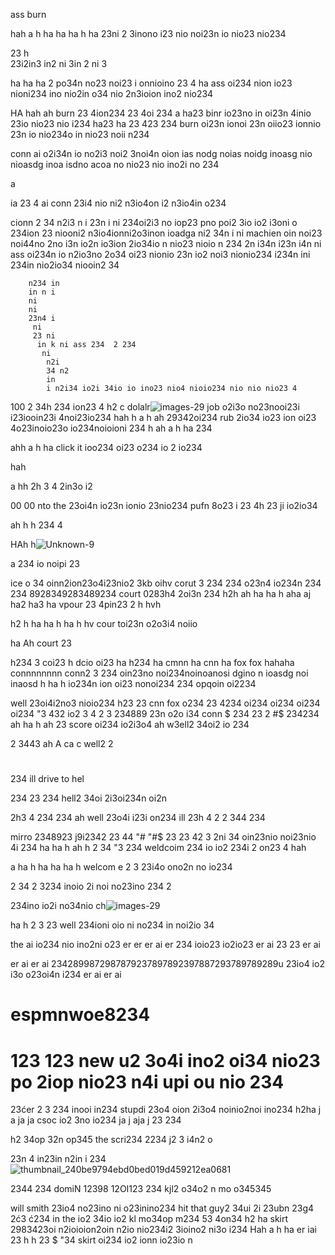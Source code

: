 ass  burn 

hah
a
h
ha
ha
ha
h
ha
 23ni 2 3inono i23 nio noi23n io nio23 nio234 

  23
  h  
  23i2in3 
   in2 ni
   3in
    2 ni
    3


ha 
ha
ha 2 po34n no23 noi23 i onnioino 23 4 
ha
  ass oi234 nion io23 nioni234 ino nio2in o34 nio 2n3ioion ino2 nio234 

HA
hah
ah burn 23 4ion234 23 4oi 234 
a
ha23 binr io23no in oi23n 4inio 23io  nio23 nio i234 
ha23
ha 
23 423
234 burn oi23n ionoi 23n oiio23 ionnio 23n io nio234o in nio23 noii n234 

conn ai o2i34n io no2i3 noi2 3noi4n oion ias nodg noias noidg inoasg nio nioasdg inoa isdno acoa no nio23 nio ino2i no 234 


a

 ia 
 23 4 ai conn 23i4 nio ni2 n3io4on i2 n3io4in o234

 cionn 2
 34 
 n2i3
 n i
 23n
 i ni 234oi2i3 no iop23 pno poi2 3io io2 i3oni o 234ion 23 niooni2 n3io4ionni2o3inon ioadga 
 ni2
 34n i  ni machien  oin noi23 noi44no 2no i3n io2n io3ion 2io34io n nio23 nioio n 234 
 2n
  i34n 
  i23n
   i4n  ni ass oi234n io n2io3no  2o34 oi23 nionio 23n io2 noi3 nionio234 
    i234n
     ini
      234in nio2io34 niooin2 34  


        n234 in
        in n i
        ni
        ni 
        23n4 i
         ni
         23 ni
          in k ni ass 234  2 234 
           ni
            n2i
            34 n2
            in 
            i n2i34 io2i 34io io ino23 nio4 nioio234 nio nio nio23 4 


100 2
34h 
234  ion23 4
h2 c        dolalr![images-29](https://github.com/eduffield9/espmnwoe8234/assets/152788646/8594efd7-8454-4b94-92c2-278ea84ed55e)
 job o2i3o no23nooi23i i23iooin23i 4noi23io234
hah
h
a
h
ah 29342oi234 rub 2io34 io23 ion oi23 4o23inoio23o io234noioioni 234
h
ah
a
h
ha 234  

ahh
a
h
ha     click it ioo234 oi23 o234 io 2 io234 

hah

a
hh
2h
3 4
 2in3o i2

00 00         nto the 23oi4n io23n ionio 23nio234 
pufn 8o23 i 23
4h
 23 ji io2io34  

ah
h
h  234 4

HAh
h![Unknown-9](https://github.com/eduffield9/espmnwoe8234/assets/152788646/4407c297-860d-4790-89a2-dc11fcd98319)

a 
 234 io noipi 23

ice o 34 oinn2ion23o4i23nio2 3kb oihv corut 3 234 234 o23n4 io234n 234 234 8928349283489234 court 0283h4 2oi3n 234
h2h
ah
ha
ha
h  aha  aj 
ha2
ha3
ha vpour 23 4pin23  2
h
hvh

h2
h
ha
ha
h
ha
h
hv cour toi23n o2o3i4 noiio

ha
Ah court 23

h234
3 coi23
h dcio oi23
ha
h234 ha cmnn ha cnn ha fox fox hahaha connnnnnnn conn2 3 234 oin23no noi234noinoanosi dgino n ioasdg noi inaosd 
h
ha
h  io234n ion oi23 nonoi234 
 234 opqoin oi2234
 

well 23oi4i2no3 nioio234
h23 
23  cnn fox o234 23 4234 oi234 oi234 oi234 oi234 
"3 
432 io2 3
4 2 3    234889 23n o2o i34 conn
$ 234
23 2
#$ 
234234 
ah
ha
h
ah 
23 score oi234 io2i3o4  ah w3ell2 34oi2 io 234


 2
 3443 ah
A ca c  well2
2
# 
234 ill drive to hel

234
23
234 hell2 34oi 2i3oi234n oi2n  

2h3
4
234 
234  ah well 23o4i i23i on234 ill 
23h 4
2
 2 
344 234 

mirro 2348923 j9i2342
  23
44 
"# 
"#$ 
23
 23
42 3
2ni 34 oin23nio noi23nio 4i 234
ha
ha
h
ah
h 2
34 
"3 
234 weldcoim 234 io io2 234i 2 on23 4 
hah

a
ha
h
ha
ha
ha
h welcom e
 2
3 23i4o ono2n no io234 


2 
34
 2 
3234 inoio 2i noi no23ino 234 
 2

 234ino io2i no34nio
 ch![images-29](https://github.com/eduffield9/espmnwoe8234/assets/152788646/c68f86e9-11a3-4018-b09b-4c43388f37f7)


ha
h 2
3 23  well 234ioni oio ni no234 in noi2io 34 

the ai io234 nio ino2ni o23 er er  er ai er 234 ioio23 io2io23   er ai 23 23  er ai 

er ai er ai 2342899872987879237897892397887293789789289u 23io4  io2 i3o o23oi4n i234 er ai er ai 

# espmnwoe8234
# 123 123 new u2 3o4i ino2 oi34 nio23 po 2iop nio23 n4i upi ou nio 234 
23ćer 2 
3 234 inooi in234 stupdi 23o4 oion 2i3o4 noinio2noi ino234 
h2ha
j
a
ja
ja csoc io2 3no io234 
ja
j
aja
j 23 234 

h2
 34op 32n op345 the scri234 2234 
j2
3 i4n2 o

 23n 4
 in23in n2in
i 234  ![thumbnail_240be9794ebd0bed019d459212ea0681](https://github.com/eduffield9/espmnwoe8234/assets/152788646/ab508ac9-667d-4559-b8cd-eecedac867f0)


2344
 234  domiN 12398 12OI123 234 kjl2 o34o2 n mo o345345   


will smith 23io4 no23ino ni o23inino234 hit that guy2 34ui 2i 23ubn 
23g4 
2ć3 ć234 in the io2 34io io2  kl mo34op m234 53 4on34
h2 
  ha skirt 2983423oi n2ioioion2oin n2io nio234i2 3ioino2 ni3o i234 
  Hah
  a
  h
  ha er iai 23 
  h
  h 23
  $ 
  "34  skirt oi234 io2 ionn io23io n 
